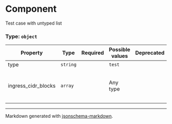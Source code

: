 # Component

Test case with untyped list

### Type: `object`

| Property | Type | Required | Possible values | Deprecated | Default | Description | Examples |
| -------- | ---- | -------- | --------------- | ---------- | ------- | ----------- | -------- |
| type | `string` |  | `test` |  | `"test"` |  |  |
| ingress_cidr_blocks | `array` |  | Any type |  | `[]` | A list of CIDR blocks allowed to connect. |  |


---

Markdown generated with [jsonschema-markdown](https://github.com/elisiariocouto/jsonschema-markdown).

